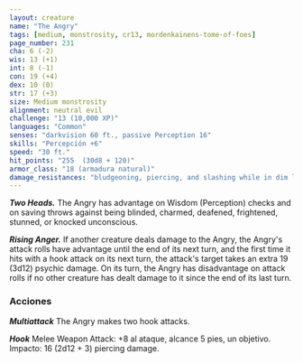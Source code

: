 ```yaml
---
layout: creature
name: "The Angry"
tags: [medium, monstrosity, cr13, mordenkainens-tome-of-foes]
page_number: 231
cha: 6 (-2)
wis: 13 (+1)
int: 8 (-1)
con: 19 (+4)
dex: 10 (0)
str: 17 (+3)
size: Medium monstrosity
alignment: neutral evil
challenge: "13 (10,000 XP)"
languages: "Common"
senses: "darkvision 60 ft., passive Perception 16"
skills: "Percepción +6"
speed: "30 ft."
hit_points: "255  (30d8 + 120)"
armor_class: "18 (armadura natural)"
damage_resistances: "bludgeoning, piercing, and slashing while in dim light or darkness"
---
```


***Two Heads.*** The Angry has advantage on Wisdom (Perception) checks and on saving throws against being blinded, charmed, deafened, frightened, stunned, or knocked unconscious.

***Rising Anger.*** If another creature deals damage to the Angry, the Angry's attack rolls have advantage until the end of its next turn, and the first time it hits with a hook attack on its next turn, the attack's target takes an extra 19 (3d12) psychic damage.
On its turn, the Angry has disadvantage on attack rolls if no other creature has dealt damage to it since the end of its last turn.

### Acciones

***Multiattack*** The Angry makes two hook attacks.

***Hook*** Melee Weapon Attack: +8 al ataque, alcance 5 pies, un objetivo. Impacto: 16 (2d12 + 3) piercing damage.